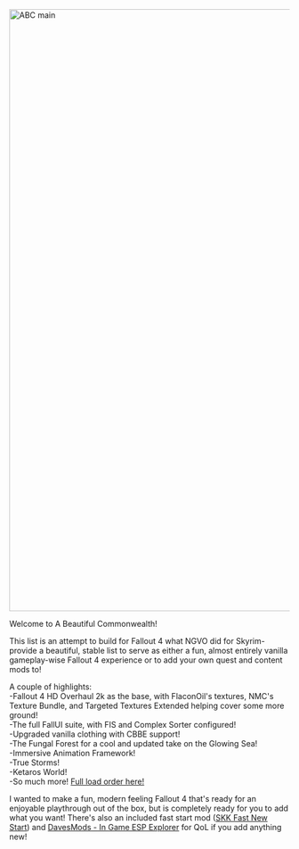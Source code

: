 <img width="1920" height="1080" alt="ABC main" src="https://github.com/user-attachments/assets/21756c12-80b9-4288-a9b4-7f13a3a09825" />


Welcome to A Beautiful Commonwealth!



This list is an attempt to build for Fallout 4 what NGVO did for Skyrim- provide a beautiful, stable list to serve as either a fun, almost entirely vanilla gameplay-wise Fallout 4 experience or to add your own quest and content mods to!


A couple of highlights:  
-Fallout 4 HD Overhaul 2k as the base, with FlaconOil's textures, NMC's Texture Bundle, and Targeted Textures Extended helping cover some more ground!  
-The full FallUI suite, with FIS and Complex Sorter configured!  
-Upgraded vanilla clothing with CBBE support!  
-The Fungal Forest for a cool and updated take on the Glowing Sea!  
-Immersive Animation Framework!   
-True Storms!  
-Ketaros World!  
-So much more! [Full load order here!](https://loadorderlibrary.com/lists/a-beautiful-commonwealth)

I wanted to make a fun, modern feeling Fallout 4 that's ready for an enjoyable playthrough out of the box, but is completely ready for you to add what you want! There's also an included fast start mod ([SKK Fast New Start](https://www.nexusmods.com/fallout4/mods/29227)) and [DavesMods - In Game ESP Explorer](https://www.nexusmods.com/fallout4/mods/42520) for QoL if you add anything new!
